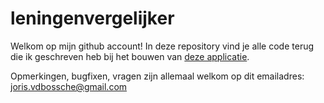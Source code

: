 # leningenvergelijker
Welkom op mijn github account! In deze repository vind je alle code terug die ik geschreven heb bij het bouwen van [deze applicatie](https://jorisvdbos.shinyapps.io/LeningSimulatiesR/). 

Opmerkingen, bugfixen, vragen zijn allemaal welkom op dit emailadres: joris.vdbossche@gmail.com
